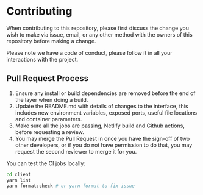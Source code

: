 # Contributing

When contributing to this repository, please first discuss the change you wish to make via issue,
email, or any other method with the owners of this repository before making a change.

Please note we have a code of conduct, please follow it in all your interactions with the project.

## Pull Request Process

1. Ensure any install or build dependencies are removed before the end of the layer when doing a
   build.
2. Update the README.md with details of changes to the interface, this includes new environment
   variables, exposed ports, useful file locations and container parameters.
3. Make sure all the jobs are passing, Netlify build and Github actions, before requesting a review.
4. You may merge the Pull Request in once you have the sign-off of two other developers, or if you
   do not have permission to do that, you may request the second reviewer to merge it for you.

You can test the CI jobs locally:

```bash
cd client
yarn lint
yarn format:check # or yarn format to fix issue
```
